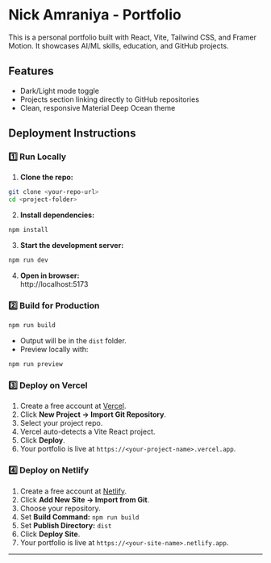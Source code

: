 # Nick Amraniya - Portfolio

This is a personal portfolio built with React, Vite, Tailwind CSS, and Framer Motion. 
It showcases AI/ML skills, education, and GitHub projects.

## Features
- Dark/Light mode toggle
- Projects section linking directly to GitHub repositories
- Clean, responsive Material Deep Ocean theme

## Deployment Instructions

### 1️⃣ Run Locally
1. **Clone the repo:**
```bash
git clone <your-repo-url>
cd <project-folder>
```
2. **Install dependencies:**
```bash
npm install
```
3. **Start the development server:**
```bash
npm run dev
```
4. **Open in browser:**  
http://localhost:5173

### 2️⃣ Build for Production
```bash
npm run build
```
- Output will be in the `dist` folder.  
- Preview locally with:
```bash
npm run preview
```

### 3️⃣ Deploy on Vercel
1. Create a free account at [Vercel](https://vercel.com/).  
2. Click **New Project → Import Git Repository**.  
3. Select your project repo.  
4. Vercel auto-detects a Vite React project.  
5. Click **Deploy**.  
6. Your portfolio is live at `https://<your-project-name>.vercel.app`.

### 4️⃣ Deploy on Netlify
1. Create a free account at [Netlify](https://www.netlify.com/).  
2. Click **Add New Site → Import from Git**.  
3. Choose your repository.  
4. Set **Build Command:** `npm run build`  
5. Set **Publish Directory:** `dist`  
6. Click **Deploy Site**.  
7. Your portfolio is live at `https://<your-site-name>.netlify.app`.

---
